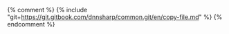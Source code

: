 {% comment %} {% include "git+https://git.gitbook.com/dnnsharp/common.git/en/copy-file.md" %} {% endcomment %}

